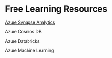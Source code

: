 # Free Learning Resources

[Azure Synapse Analytics](https://github.com/adnanhashmi/learning/tree/main/synapse)

Azure Cosmos DB

Azure Databricks

Azure Machine Learning
